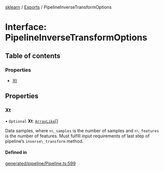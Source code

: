 [sklearn](../readme.md) / [Exports](../modules.md) / PipelineInverseTransformOptions

# Interface: PipelineInverseTransformOptions

## Table of contents

### Properties

- [Xt](PipelineInverseTransformOptions.md#xt)

## Properties

### Xt

• `Optional` **Xt**: [`ArrayLike`](../modules.md#arraylike)[]

Data samples, where `n\_samples` is the number of samples and `n\_features` is the number of features. Must fulfill input requirements of last step of pipeline’s `inverse\_transform` method.

#### Defined in

[generated/pipeline/Pipeline.ts:599](https://github.com/transitive-bullshit/scikit-learn-ts/blob/367336a/packages/sklearn/src/generated/pipeline/Pipeline.ts#L599)

